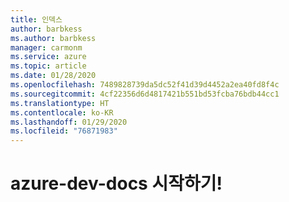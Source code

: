 ```yaml
---
title: 인덱스
author: barbkess
ms.author: barbkess
manager: carmonm
ms.service: azure
ms.topic: article
ms.date: 01/28/2020
ms.openlocfilehash: 7489828739da5dc52f41d39d4452a2ea40fd8f4c
ms.sourcegitcommit: 4cf22356d6d4817421b551bd53fcba76bdb44cc1
ms.translationtype: HT
ms.contentlocale: ko-KR
ms.lasthandoff: 01/29/2020
ms.locfileid: "76871983"
---
```

# <a name="welcome-to-azure-dev-docs"></a>azure-dev-docs 시작하기!